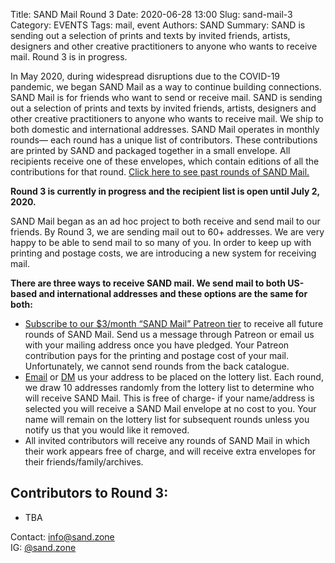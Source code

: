 Title: SAND Mail Round 3
Date: 2020-06-28 13:00
Slug: sand-mail-3
Category: EVENTS
Tags: mail, event
Authors: SAND
Summary: SAND is sending out a selection of prints and texts by invited friends, artists, designers and other creative practitioners to anyone who wants to receive mail. Round 3 is in progress.

In May 2020, during widespread disruptions due to the COVID-19 pandemic, we began SAND Mail as a way to continue building connections. SAND Mail is for friends who want to send or receive mail. SAND is sending out a selection of prints and texts by invited friends, artists, designers and other creative practitioners to anyone who wants to receive mail. We ship to both domestic and international addresses. SAND Mail operates in monthly rounds— each round has a unique list of contributors. These contributions are printed by SAND and packaged together in a small envelope. All recipients receive one of these envelopes, which contain editions of all the contributions for that round. [Click here to see past rounds of SAND Mail.](http://sand.zone/tag/mail.html)

**Round 3 is currently in progress and the recipient list is open until July 2, 2020.**

SAND Mail began as an ad hoc project to both receive and send mail to our friends. By Round 3, we are sending mail out to 60+ addresses. We are very happy to be able to send mail to so many of you. In order to keep up with printing and postage costs, we are introducing a new system for receiving mail. 

**There are three ways to receive SAND mail. We send mail to both US-based and international addresses and these options are the same for both:**

- [Subscribe to our $3/month “SAND Mail” Patreon tier](https://www.patreon.com/sandzone) to receive all future rounds of SAND Mail. Send us a message through Patreon or email us with your mailing address once you have pledged. Your Patreon contribution pays for the printing and postage cost of your mail. Unfortunately, we cannot send rounds from the back catalogue. 
- [Email](mailto:info@sand.zone) or [DM](https://www.instagram.com/sand.zone/) us your address to be placed on the lottery list. Each round, we draw 10 addresses randomly from the lottery list to determine who will receive SAND Mail. This is free of charge- if your name/address is selected you will receive a SAND Mail envelope at no cost to you. Your name will remain on the lottery list for subsequent rounds unless you notify us that you would like it removed. 
- All invited contributors will receive any rounds of SAND Mail in which their work appears free of charge, and will receive extra envelopes for their friends/family/archives.

## Contributors to Round 3:
- TBA

Contact: [info@sand.zone](mailto:info@sand.zone)  
IG: [@sand.zone](https://www.instagram.com/sand.zone/)  
